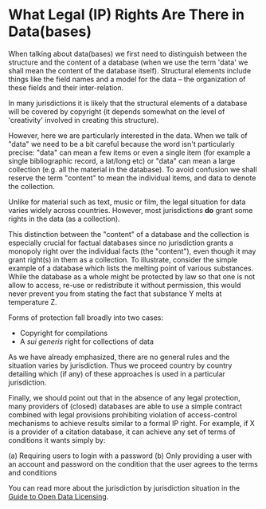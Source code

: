 What Legal (IP) Rights Are There in Data(bases)
===============================================

When talking about data(bases) we first need to distinguish between the
structure and the content of a database (when we use the term 'data' we
shall mean the content of the database itself). Structural elements
include things like the field names and a model for the data – the
organization of these fields and their inter-relation.

In many jurisdictions it is likely that the structural elements of a
database will be covered by copyright (it depends somewhat on the level
of 'creativity' involved in creating this structure).

However, here we are particularly interested in the data. When we talk
of "data" we need to be a bit careful because the word isn't
particularly precise: "data" can mean a few items or even a single item
(for example a single bibliographic record, a lat/long etc) or "data"
can mean a large collection (e.g. all the material in the database). To
avoid confusion we shall reserve the term "content" to mean the
individual items, and data to denote the collection.

Unlike for material such as text, music or film, the legal situation for
data varies widely across countries. However, most jurisdictions **do**
grant some rights in the data (as a collection).

This distinction between the "content" of a database and the collection
is especially crucial for factual databases since no jurisdiction grants
a monopoly right over the individual facts (the "content"), even though
it may grant right(s) in them as a collection. To illustrate, consider
the simple example of a database which lists the melting point of
various substances. While the database as a whole might be protected by
law so that one is not allow to access, re-use or redistribute it
without permission, this would never prevent you from stating the fact
that substance Y melts at temperature Z.

Forms of protection fall broadly into two cases:

-   Copyright for compilations
-   A *sui generis* right for collections of data

As we have already emphasized, there are no general rules and the
situation varies by jurisdiction. Thus we proceed country by country
detailing which (if any) of these approaches is used in a particular
jurisdiction.

Finally, we should point out that in the absence of any legal
protection, many providers of (closed) databases are able to use a
simple contract combined with legal provisions prohibiting violation of
access-control mechanisms to achieve results similar to a formal IP
right. For example, if X is a provider of a citation database, it can
achieve any set of terms of conditions it wants simply by:

(a) Requiring users to login with a password
(b) Only providing a user with an account and password on the condition
    that the user agrees to the terms and conditions

You can read more about the jurisdiction by jurisdiction situation in
the [Guide to Open Data
Licensing](http://opendefinition.org/guide/data/).
